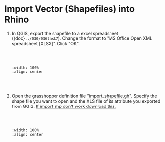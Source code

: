# Import Vector (Shapefiles) into Rhino

1. In QGIS, export the shapefile to a excel spreadsheet ({doc}`../030/036task7`). Change the format to "MS Office Open XML spreadsheet [XLSX]". Click "OK".

    <br/><br/>
    ```{image} ../../_static/020workflow111/img1.png
    :width: 100%
    :align: center
    ```
    <br/><br/>

2. Open the grasshopper definition file <a href="https://drive.google.com/file/d/1c3jJr5xHs2QVqXD0DyHOaqr01xD1JNmw/view?usp=sharing" target="_blank">"import_shapefile.gh"</a>. Specify the shape file you want to open and the XLS file of its attribute you exported from QGIS. <a href="https://www.microsoft.com/en-us/download/details.aspx?id=13255" target="_blank">If import shp don't work download this.</a>

    <br/><br/>
    ```{image} ../../_static/020workflow111/img2.png
    :width: 100%
    :align: center
    ```
    <br/><br/>
